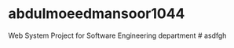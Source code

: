 # abdulmoeedmansoor1044
Web System Project for Software Engineering department 
#   a s d f g h  
 